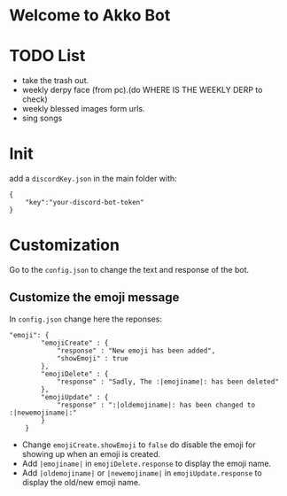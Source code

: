 # Welcome to Akko Bot

# TODO List

- take the trash out.
- weekly derpy face (from pc).(do WHERE IS THE WEEKLY DERP to check)
- weekly blessed images form urls.
- sing songs

# Init

add a `discordKey.json` in the main folder with:

```
{
    "key":"your-discord-bot-token"
}
```

# Customization

Go to the `config.json` to change the text and response of the bot.

## Customize the emoji message

In `config.json` change here the reponses:

```
"emoji": {
        "emojiCreate" : {
            "response" : "New emoji has been added",
            "showEmoji" : true
        },
        "emojiDelete" : {
            "response" : "Sadly, The :|emojiname|: has been deleted"
        },
        "emojiUpdate" : {
            "response" : ":|oldemojiname|: has been changed to :|newemojiname|:"
        }
    }
```

- Change `emojiCreate.showEmoji` to `false` do disable the emoji for showing up when an emoji is created.
- Add `|emojiname|` in `emojiDelete.response` to display the emoji name.
- Add `|oldemojiname|` or `|newemojiname|` in `emojiUpdate.response` to display the old/new emoji name.
